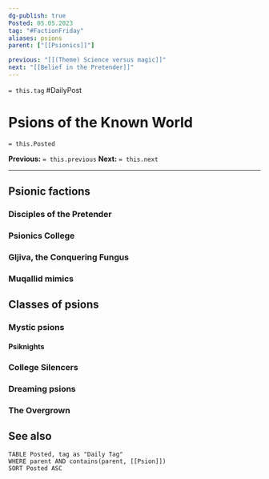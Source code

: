 ```yaml
---
dg-publish: true
Posted: 05.05.2023
tag: "#FactionFriday"
aliases: psions
parent: ["[[Psionics]]"]

previous: "[[(Theme) Science versus magic]]"
next: "[[Belief in the Pretender]]"
---
```

`= this.tag` #DailyPost 
# Psions of the Known World
`= this.Posted`

**Previous:** `= this.previous`
**Next:** `= this.next`

---

## Psionic factions

### Disciples of the Pretender

### Psionics College

### Gljiva, the Conquering Fungus

### Muqallid mimics

## Classes of psions

### Mystic psions

#### Psiknights

### College Silencers

### Dreaming psions

### The Overgrown

## See also
```dataview
TABLE Posted, tag as "Daily Tag"
WHERE parent AND contains(parent, [[Psion]])
SORT Posted ASC
```